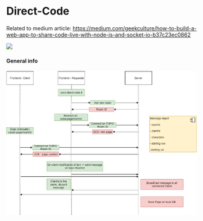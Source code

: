 
# Direct-Code

#### 

Related to medium article: https://medium.com/geekculture/how-to-build-a-web-app-to-share-code-live-with-node-js-and-socket-io-b37c23ec0862 

<img src="./images/direct-code.gif">

#### General info
![General info](./images/directcode.png)
